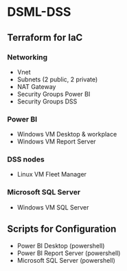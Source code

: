 # DSML-DSS

## Terraform for IaC
### Networking
- Vnet
- Subnets (2 public, 2 private) 
- NAT Gateway
- Security Groups Power BI
- Security Groups DSS

### Power BI
- Windows VM Desktop & workplace
- Windows VM Report Server

### DSS nodes
- Linux VM Fleet Manager

### Microsoft SQL Server
- Windows VM SQL Server

## Scripts for Configuration
- Power BI Desktop (powershell)
- Power BI Report Server (powershell)
- Microsoft SQL Server (powershell)


